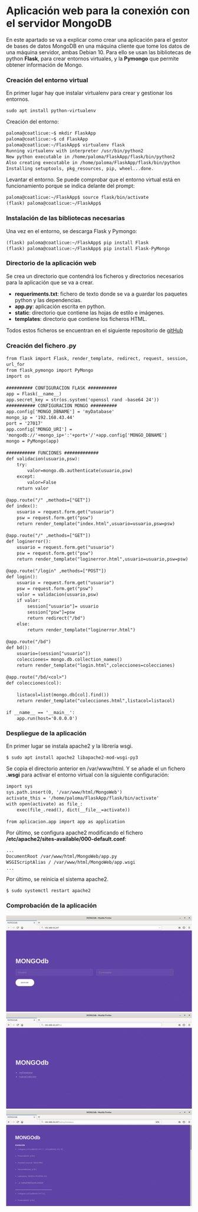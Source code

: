 # Aplicación web para la conexión con el servidor MongoDB
En este apartado se va a explicar como crear una aplicación para el gestor de bases de datos MongoDB en una máquina cliente que tome los datos de una máquina servidor, ambas Debian 10. Para ello se usan las bibliotecas de python **Flask**, para crear entornos virtuales, y la **Pymongo** que permite obtener información de Mongo. 

### Creación del entorno virtual
En primer lugar hay que instalar virtualenv para crear y gestionar los entornos.
~~~
sudo apt install python-virtualenv
~~~

Creación del entorno:
~~~
paloma@coatlicue:~$ mkdir FlaskApp
paloma@coatlicue:~$ cd FlaskApp
paloma@coatlicue:~/FlaskApp$ virtualenv flask
Running virtualenv with interpreter /usr/bin/python2
New python executable in /home/paloma/FlaskApp/flask/bin/python2
Also creating executable in /home/paloma/FlaskApp/flask/bin/python
Installing setuptools, pkg_resources, pip, wheel...done.
~~~

Levantar el entorno. Se puede comprobar que el entorno virtual está en funcionamiento porque se indica delante del prompt:
~~~
paloma@coatlicue:~/FlaskApp$ source flask/bin/activate
(flask) paloma@coatlicue:~/FlaskApp$
~~~

### Instalación de las bibliotecas necesarias
Una vez en el entorno, se descarga Flask y Pymongo:
~~~
(flask) paloma@coatlicue:~/FlaskApp$ pip install Flask
(flask) paloma@coatlicue:~/FlaskApp$ pip install Flask-PyMongo
~~~

### Directorio de la aplicación web
Se crea un directorio que contendrá los ficheros y directorios necesarios para la aplicación que se va a crear. 
- **requeriments.txt**: fichero de texto donde se va a guardar los paquetes python y las dependencias. 
- **app.py**: aplicación escrita en python.
- **static**: directorio que contiene las hojas de estilo e imágenes.
- **templates**: directorio que contiene los ficheros HTML.

Todos estos ficheros se encuentran en el siguiente repositorio de [gitHub](https://github.com/PalomaR88/MongoWeb)

### Creación del fichero .py
~~~
from flask import Flask, render_template, redirect, request, session, url_for
from flask_pymongo import PyMongo
import os

########## CONFIGURACION FLASK ###########
app = Flask(__name__)
app.secret_key = str(os.system('openssl rand -base64 24'))
########### CONFIGURACION MONGO ##########
app.config['MONGO_DBNAME'] = 'myDatabase'
mongo_ip = '192.168.43.44'
port = '27017'
app.config['MONGO_URI'] = 'mongodb://'+mongo_ip+':'+port+'/'+app.config['MONGO_DBNAME']
mongo = PyMongo(app)

########### FUNCIONES #############
def validacion(usuario,psw):
    try:
        valor=mongo.db.authenticate(usuario,psw)
    except:
        valor=False         
    return valor

@app.route("/" ,methods=["GET"])
def index():
    usuario = request.form.get("usuario")
    psw = request.form.get("psw")
    return render_template("index.html",usuario=usuario,psw=psw)
    
@app.route("/" ,methods=["GET"])
def loginerror():
    usuario = request.form.get("usuario")
    psw = request.form.get("psw")
    return render_template("loginerror.html",usuario=usuario,psw=psw)

@app.route("/login" ,methods=["POST"])
def login():
    usuario = request.form.get("usuario")
    psw = request.form.get("psw")
    valor = validacion(usuario,psw)
    if valor:
        session["usuario"]= usuario
        session["psw"]=psw
        return redirect("/bd")
    else:
        return render_template("loginerror.html")

@app.route("/bd")
def bd():
    usuario=(session["usuario"])
    colecciones= mongo.db.collection_names()
    return render_template("login.html",colecciones=colecciones)

@app.route("/bd/<col>")
def colecciones(col):

    listacol=list(mongo.db[col].find())
    return render_template("colecciones.html",listacol=listacol)

if __name__ == '__main__':
    app.run(host='0.0.0.0')
~~~

### Despliegue de la aplicación
En primer lugar se instala apache2 y la librería wsgi.
~~~
$ sudo apt install apache2 libapache2-mod-wsgi-py3
~~~

Se copia el directorio anterior en /var/www/html. Y se añade el un fichero **.wsgi** para activar el entorno virtual con la siguiente configuración:
~~~
import sys
sys.path.insert(0, '/var/www/html/MongoWeb')
activate_this = '/home/paloma/FlaskApp/flask/bin/activate'
with open(activate) as file_:
	exec(file_.read(), dict(__file__=activate))

from aplicacion.app import app as application
~~~

Por último, se configura apache2 modificando el fichero **/etc/apache2/sites-available/000-default.conf**:
~~~
...
DocumentRoot /var/www/html/MongoWeb/app.py
WSGIScriptAlias / /var/www/html/MongoWeb/app.wsgi
...
~~~

Por último, se reinicia el sistema apache2.
~~~
$ sudo systemctl restart apache2
~~~

### Comprobación de la aplicación
![imagen1](images/aimg.png)
![imagen2](images/bimg.png)
![imagen3](images/cimg.png)